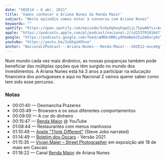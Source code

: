 ```yaml
---
date: "S02E14 — 6 abr, 2021"
title: 'Vamos conhecer a Ariana Nunes da Renda Maior'
subject: "Neste episódio vamos estar à conversa com Ariana Nunes"
keywords: ""
spotify: "https://open.spotify.com/episode/5cKyHqheyhopUjjL7tpwAN?si=bcbb5a1072f04f3a"
apple: "https://podcasts.apple.com/pt/podcast/nacional-2/id1537010164?l=en&i=1000516054573"
google: "https://podcasts.google.com/feed/aHR0cHM6Ly9hbmNob3IuZm0vcy8zYzVjOWFjYy9wb2RjYXN0L3Jzcw/episode/M2IwNDkyYzUtZjY4Ni00N2YxLThlYzItYzJiYTI3MDViOTZm?sa=X&ved=0CAUQkfYCahcKEwjo29fm3PDvAhUAAAAAHQAAAAAQCw"
youtube: "https://youtu.be/2oUXgiH5hvo"
anchor: "Nacional2Podcast---Ariana-Nunes---Renda-Maior---S02E12-euce6g"
---
```


Num mundo cada vez mais dinâmico, as nossas poupanças também pode beneficiar das múltiplas opções que têm surgido no mundo dos investimentos. A Ariana Nunes está há 3 anos a participar na educação financeira dos portugueses e aqui no Nacional 2 vamos querer saber como tem sido esse percurso.

### Notas

* 00:01:40​ — Desmancha Prazeres
* 00:05:49​ — Browsers e os seus diferentes comportamentos
* 00:09:00​ — A cor do dinheiro
* 00:15:47​ — [Renda Maior](https://www.youtube.com/channel/UCKwQ80KWUnP5dN5IaKEO_Bw) @ YouTube
* 01:08:44​ — Restaurantes com menus manhosos
* 01:10:49​ — [Apple "Think Different"](https://www.youtube.com/watch?v=cpzvwkR1RYU) (Steve Jobs narrated)
* 01:14:49​ — [Boletim dos Oscars](https://docs.google.com/spreadsheets/d/1yVGgCXb0uNxYYyPOb8YDroRWQSWMU-pJ8KrNcoNsIbY/htmlview) - Versão 2021
* 01:15:35​ — [Vivian Maier – Street Photographer](https://www.bol.pt/Comprar/Bilhetes/93151-vivian_maier_street_photographer-centro_cultural_de_cascais_fdli/) em exposição até 18 de maio em Cascais
* 01:18:22​ — Canal [Renda Maior](https://www.youtube.com/channel/UCKwQ80KWUnP5dN5IaKEO_Bw) de Ariana Nunes
